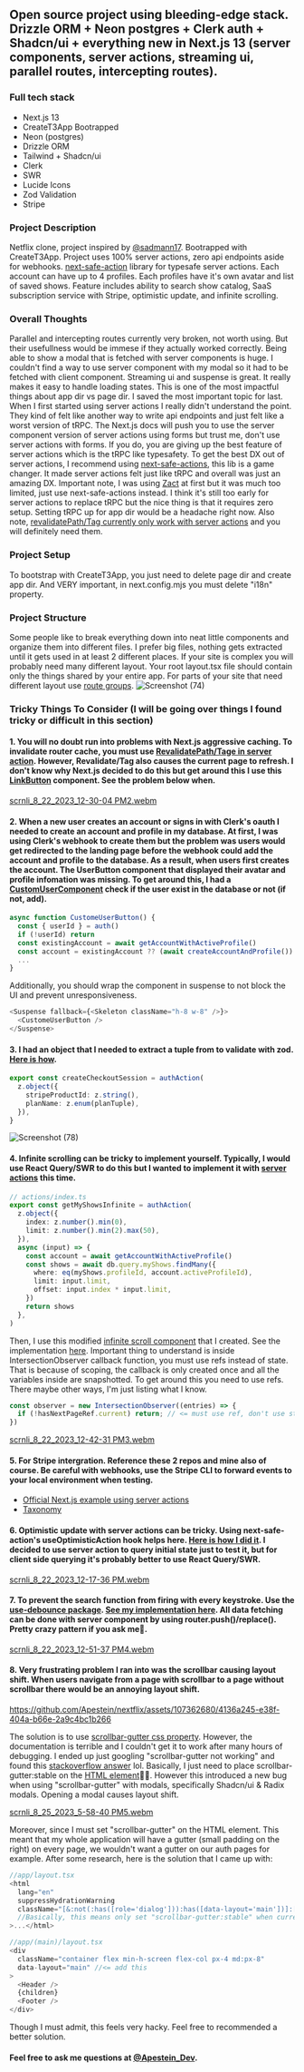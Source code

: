 ## Open source project using bleeding-edge stack. Drizzle ORM + Neon postgres + Clerk auth + Shadcn/ui + everything new in Next.js 13 (server components, server actions, streaming ui, parallel routes, intercepting routes).

### Full tech stack
- Next.js 13
- CreateT3App Bootrapped
- Neon (postgres)
- Drizzle ORM
- Tailwind + Shadcn/ui
- Clerk
- SWR
- Lucide Icons
- Zod Validation
- Stripe

### Project Description
Netflix clone, project inspired by [@sadmann17](https://twitter.com/sadmann17). Bootrapped with CreateT3App. Project uses 100% server actions, zero api endpoints aside for webhooks. [next-safe-action](https://github.com/TheEdoRan/next-safe-action) library for typesafe server actions. Each account can have up to 4 profiles. Each profiles have it's own avatar and list of saved shows. Feature includes ability to search show catalog, SaaS subscription service with Stripe, optimistic update, and infinite scrolling.

### Overall Thoughts
Parallel and intercepting routes currently very broken, not worth using. But their usefullness would be immese if they actually worked correctly. Being able to show a modal that is fetched with server components is huge. I couldn't find a way to use server component with my modal so it had to be fetched with client component. Streaming ui and suspense is great. It really makes it easy to handle loading states. This is one of the most impactful things about app dir vs page dir. I saved the most important topic for last. When I first started using server actions I really didn't understand the point. They kind of felt like another way to write api endpoints and just felt like a worst version of tRPC. The Next.js docs will push you to use the server component version of server actions using forms but trust me, don't use server actions with forms. If you do, you are giving up the best feature of server actions which is the tRPC like typesafety. To get the best DX out of server actions, I recommend using [next-safe-actions](https://github.com/TheEdoRan/next-safe-action/tree/main/packages/next-safe-action), this lib is a game changer. It made server actions felt just like tRPC and overall was just an amazing DX. Important note, I was using [Zact](https://github.com/pingdotgg/zact) at first but it was much too limited, just use next-safe-actions instead. I think it's still too early for server actions to replace tRPC but the nice thing is that it requires zero setup. Setting tRPC up for app dir would be a headache right now. Also note, [revalidatePath/Tag currently only work with server actions](https://github.com/pingdotgg/zact) and you will definitely need them.

### Project Setup
To bootstrap with CreateT3App, you just need to delete page dir and create app dir. And VERY important, in next.config.mjs you must delete "i18n" property.

### Project Structure
Some people like to break everything down into neat little components and organize them into different files. I prefer big files, nothing gets extracted until it gets used in at least 2 different places. 
If your site is complex you will probably need many different layout. Your root layout.tsx file should contain only the things shared by your entire app. For parts of your site that need different layout use [route groups](https://nextjs.org/docs/app/building-your-application/routing/route-groups). 
![Screenshot (74)](https://github.com/Apestein/nextflix/assets/107362680/44bffd04-e537-49ca-a945-1b1185a4b64f)

### Tricky Things To Consider (I will be going over things I found tricky or difficult in this section)

#### 1. You will no doubt run into problems with Next.js aggressive caching. To invalidate router cache, you must use [RevalidatePath/Tage in server action](https://nextjs.org/docs/app/building-your-application/caching#invalidation-1). However, Revalidate/Tag also causes the current page to refresh. I don't know why Next.js decided to do this but get around this I use this [LinkButton](https://github.com/Apestein/nextflix/blob/main/src/components/link-button.tsx) component. See the problem below when.
[scrnli_8_22_2023_12-30-04 PM2.webm](https://github.com/Apestein/nextflix/assets/107362680/da7dd256-0a91-4ce5-99c6-698bc37d8013)


#### 2. When a new user creates an account or signs in with Clerk's oauth I needed to create an account and profile in my database. At first, I was using Clerk's webhook to create them but the problem was users would get redirected to the landing page before the webhook could add the account and profile to the database. As a result, when users first creates the account. The UserButton component that displayed their avatar and profile infomation was missing. To get around this, I had a [CustomUserComponent](https://github.com/Apestein/nextflix/blob/main/src/app/(main)/layout.tsx) check if the user exist in the database or not (if not, add).
```ts
async function CustomeUserButton() {
  const { userId } = auth()
  if (!userId) return
  const existingAccount = await getAccountWithActiveProfile()
  const account = existingAccount ?? (await createAccountAndProfile())
  ...
}
```
Additionally, you should wrap the component in suspense to not block the UI and prevent unresponsiveness. 
```ts
<Suspense fallback={<Skeleton className="h-8 w-8" />}>
  <CustomeUserButton />
</Suspense>
```
#### 3. I had an object that I needed to extract a tuple from to validate with zod. [Here is how](https://github.com/Apestein/nextflix/blob/main/src/lib/configs.ts).
```ts
export const createCheckoutSession = authAction(
  z.object({
    stripeProductId: z.string(),
    planName: z.enum(planTuple),
  }),
}
```
![Screenshot (78)](https://github.com/Apestein/nextflix/assets/107362680/98e2f8f8-3b44-46d7-baa6-abe95d8463fa)

#### 4. Infinite scrolling can be tricky to implement yourself. Typically, I would use React Query/SWR to do this but I wanted to implement it with [server actions](https://github.com/Apestein/nextflix/blob/main/src/actions/index.ts) this time. 
```ts
// actions/index.ts 
export const getMyShowsInfinite = authAction(
  z.object({
    index: z.number().min(0),
    limit: z.number().min(2).max(50),
  }),
  async (input) => {
    const account = await getAccountWithActiveProfile()
    const shows = await db.query.myShows.findMany({
      where: eq(myShows.profileId, account.activeProfileId),
      limit: input.limit,
      offset: input.index * input.limit,
    })
    return shows
  },
)
```
Then, I use this modified [infinite scroll component](https://github.com/Apestein/better-react-infinite-scroll) that I created. See the implementation [here](https://github.com/Apestein/nextflix/blob/main/src/app/(main)/my-list/infinite-scroller.tsx). Important thing to understand is inside IntersectionObserver callback function, you must use refs instead of state. That is because of scoping, the callback is only created once and all the variables inside are snapshotted. To get around this you need to use refs. There maybe other ways, I'm just listing what I know.
```ts
const observer = new IntersectionObserver((entries) => {
  if (!hasNextPageRef.current) return; // <= must use ref, don't use state
})
```

[scrnli_8_22_2023_12-42-31 PM3.webm](https://github.com/Apestein/nextflix/assets/107362680/e9ceae54-1ea0-4c89-97c7-0d87d12bd135)


#### 5. For Stripe intergration. Reference these 2 repos and mine also of course. Be careful with webhooks, use the Stripe CLI to forward events to your local environment when testing.
   - [Official Next.js example using server actions](https://github.com/vercel/next.js/tree/canary/examples/with-stripe-typescript)
   - [Taxonomy](https://github.com/shadcn-ui/taxonomy)

#### 6. Optimistic update with server actions can be tricky. Using next-safe-action's useOptimisticAction hook helps here. [Here is how I did it](https://github.com/Apestein/nextflix/blob/main/src/components/show-card.tsx). I decided to use server action to query initial state just to test it, but for client side querying it's probably better to use React Query/SWR.
[scrnli_8_22_2023_12-17-36 PM.webm](https://github.com/Apestein/nextflix/assets/107362680/00f9690a-8698-498a-b639-5e45b5e5518c)

#### 7. To prevent the search function from firing with every keystroke. Use the [use-debounce package](https://www.npmjs.com/package/use-debounce). [See my implementation here](https://github.com/Apestein/nextflix/blob/main/src/app/(main)/search/search-input.tsx). All data fetching can be done with server component by using router.push()/replace(). Pretty crazy pattern if you ask me🤯.  
[scrnli_8_22_2023_12-51-37 PM4.webm](https://github.com/Apestein/nextflix/assets/107362680/3dda2e70-97f5-4d88-beca-1cfda53fc344)

#### 8. Very frustrating problem I ran into was the scrollbar causing layout shift. When users navigate from a page with scrollbar to a page without scrollbar there would be an annoying layout shift. 
https://github.com/Apestein/nextflix/assets/107362680/4136a245-e38f-404a-b66e-2a9c4bc1b266

The solution is to use [scrollbar-gutter css property](https://developer.mozilla.org/en-US/docs/Web/CSS/scrollbar-gutter). However, the documentation is terrible and I couldn't get it to work after many hours of debugging. I ended up just googling "scrollbar-gutter not working" and found this [stackoverflow answer](https://stackoverflow.com/questions/75732399/why-doesnt-scrollbar-gutter-stable-work-on-the-body-element) lol. Basically, I just need to place scrollbar-gutter:stable on the [HTML element](https://github.com/Apestein/nextflix/blob/main/src/app/layout.tsx)🤦‍♂️. However this introduced a new bug when using "scrollbar-gutter" with modals, specifically Shadcn/ui & Radix modals. Opening a modal causes layout shift. 

[scrnli_8_25_2023_5-58-40 PM5.webm](https://github.com/Apestein/nextflix/assets/107362680/9e5e7f93-8d1a-493f-8eba-c6dc2b283805)

Moreover, since I must set "scrollbar-gutter" on the HTML element. This meant that my whole application will have a gutter (small padding on the right) on every page, we wouldn't want a gutter on our auth pages for example. After some research, here is the solution that I came up with:
```ts
//app/layout.tsx
<html
  lang="en"
  suppressHydrationWarning
  className="[&:not(:has([role='dialog'])):has([data-layout='main'])]:[scrollbar-gutter:stable]"
  //Basically, this means only set "scrollbar-gutter:stable" when current page has both element with attribute NOT [role="dialog"] (ie. when modal is NOT open) and element with atrribute [data-layout=main] (ie. when we are in page of "(main)" route group). Wow, who knew CSS could be so powerful🤯
>...</html>
```
```ts
//app/(main)/layout.tsx
<div
  className="container flex min-h-screen flex-col px-4 md:px-8"
  data-layout="main" //<= add this
>
  <Header />
  {children}
  <Footer />
</div>
```
Though I must admit, this feels very hacky. Feel free to recommended a better solution.

#### Feel free to ask me questions at [@Apestein_Dev](https://twitter.com/Apestein_Dev).
